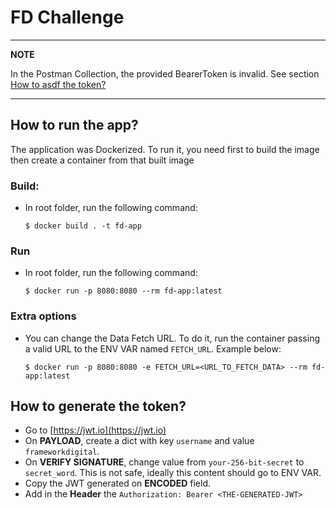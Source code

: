 # FD Challenge

---
**NOTE**

In the Postman Collection, the provided BearerToken is invalid.
See section [How to asdf the token?](#how-to-generate-the-token?)

---

## How to run the app?

The application was Dockerized. To run it, you need first to build the image 
then create a container from that built image

### Build:
- In root folder, run the following command:

    `$ docker build . -t fd-app`


### Run
- In root folder, run the following command:

    `$ docker run -p 8080:8080 --rm fd-app:latest`

### Extra options
- You can change the Data Fetch URL. To do it, run the container 
passing a valid URL to the ENV VAR named `FETCH_URL`. Example below:
  
    `$ docker run -p 8080:8080 -e FETCH_URL=<URL_TO_FETCH_DATA> --rm fd-app:latest`

## How to generate the token?

- Go to [https://jwt.io](https://jwt.io)
- On **PAYLOAD**, create a dict with key `username` and value `frameworkdigital`.
- On **VERIFY SIGNATURE**, change value from `your-256-bit-secret` to `secret_word`.
This is not safe, ideally this content should go to ENV VAR.
- Copy the JWT generated on **ENCODED** field.
- Add in the **Header** the `Authorization: Bearer <THE-GENERATED-JWT>` 
